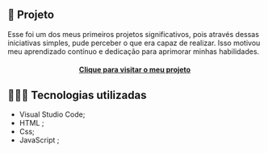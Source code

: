 ## 🌳 Projeto
Esse foi um dos meus primeiros projetos significativos, pois através dessas iniciativas simples, pude perceber o que era capaz de realizar. Isso motivou meu aprendizado contínuo e dedicação para aprimorar minhas habilidades.

<h4 align="center"><a href="https://pablo-m-santos.github.io/Primeiro_Projeto/">Clique para visitar o meu projeto</a></h4>

## 👨🏽‍💻 Tecnologias utilizadas
  - Visual Studio Code;
  - HTML ;
  - Css;
  - JavaScript ;
